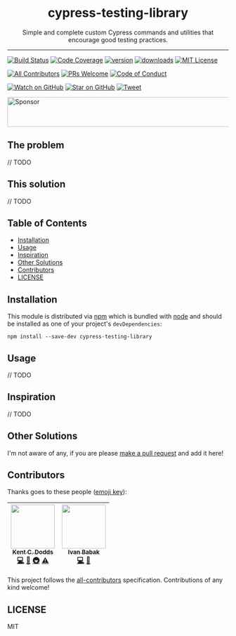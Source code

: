 <div align="center">
<h1>cypress-testing-library</h1>

<p>Simple and complete custom Cypress commands and utilities that encourage good testing practices.</p>
</div>

<hr />

[![Build Status][build-badge]][build]
[![Code Coverage][coverage-badge]][coverage]
[![version][version-badge]][package]
[![downloads][downloads-badge]][npmtrends]
[![MIT License][license-badge]][license]

[![All Contributors](https://img.shields.io/badge/all_contributors-2-orange.svg?style=flat-square)](#contributors)
[![PRs Welcome][prs-badge]][prs]
[![Code of Conduct][coc-badge]][coc]

[![Watch on GitHub][github-watch-badge]][github-watch]
[![Star on GitHub][github-star-badge]][github-star]
[![Tweet][twitter-badge]][twitter]

<a href="https://app.codesponsor.io/link/PKGFLnhDiFvsUA5P4kAXfiPs/kentcdodds/cypress-testing-library" rel="nofollow"><img src="https://app.codesponsor.io/embed/PKGFLnhDiFvsUA5P4kAXfiPs/kentcdodds/cypress-testing-library.svg" style="width: 888px; height: 68px;" alt="Sponsor" /></a>

## The problem

// TODO

## This solution

// TODO

## Table of Contents

<!-- START doctoc generated TOC please keep comment here to allow auto update -->

<!-- DON'T EDIT THIS SECTION, INSTEAD RE-RUN doctoc TO UPDATE -->

* [Installation](#installation)
* [Usage](#usage)
* [Inspiration](#inspiration)
* [Other Solutions](#other-solutions)
* [Contributors](#contributors)
* [LICENSE](#license)

<!-- END doctoc generated TOC please keep comment here to allow auto update -->

## Installation

This module is distributed via [npm][npm] which is bundled with [node][node] and
should be installed as one of your project's `devDependencies`:

```
npm install --save-dev cypress-testing-library
```

## Usage

// TODO

## Inspiration

// TODO

## Other Solutions

I'm not aware of any, if you are please [make a pull request][prs] and add it
here!

## Contributors

Thanks goes to these people ([emoji key][emojis]):

<!-- ALL-CONTRIBUTORS-LIST:START - Do not remove or modify this section -->

<!-- prettier-ignore -->
| [<img src="https://avatars.githubusercontent.com/u/1500684?v=3" width="100px;"/><br /><sub><b>Kent C. Dodds</b></sub>](https://kentcdodds.com)<br />[💻](https://github.com/kentcdodds/cypress-testing-library/commits?author=kentcdodds "Code") [📖](https://github.com/kentcdodds/cypress-testing-library/commits?author=kentcdodds "Documentation") [🚇](#infra-kentcdodds "Infrastructure (Hosting, Build-Tools, etc)") [⚠️](https://github.com/kentcdodds/cypress-testing-library/commits?author=kentcdodds "Tests") | [<img src="https://avatars2.githubusercontent.com/u/498274?v=4" width="100px;"/><br /><sub><b>Ivan Babak</b></sub>](https://sompylasar.github.io)<br />[💻](https://github.com/kentcdodds/cypress-testing-library/commits?author=sompylasar "Code") [🤔](#ideas-sompylasar "Ideas, Planning, & Feedback") |
| :---: | :---: |

<!-- ALL-CONTRIBUTORS-LIST:END -->

This project follows the [all-contributors][all-contributors] specification.
Contributions of any kind welcome!

## LICENSE

MIT

[npm]: https://www.npmjs.com/
[node]: https://nodejs.org
[build-badge]: https://img.shields.io/travis/kentcdodds/cypress-testing-library.svg?style=flat-square
[build]: https://travis-ci.org/kentcdodds/cypress-testing-library
[coverage-badge]: https://img.shields.io/codecov/c/github/kentcdodds/cypress-testing-library.svg?style=flat-square
[coverage]: https://codecov.io/github/kentcdodds/cypress-testing-library
[version-badge]: https://img.shields.io/npm/v/cypress-testing-library.svg?style=flat-square
[package]: https://www.npmjs.com/package/cypress-testing-library
[downloads-badge]: https://img.shields.io/npm/dm/cypress-testing-library.svg?style=flat-square
[npmtrends]: http://www.npmtrends.com/cypress-testing-library
[license-badge]: https://img.shields.io/npm/l/cypress-testing-library.svg?style=flat-square
[license]: https://github.com/kentcdodds/cypress-testing-library/blob/master/LICENSE
[prs-badge]: https://img.shields.io/badge/PRs-welcome-brightgreen.svg?style=flat-square
[prs]: http://makeapullrequest.com
[donate-badge]: https://img.shields.io/badge/$-support-green.svg?style=flat-square
[coc-badge]: https://img.shields.io/badge/code%20of-conduct-ff69b4.svg?style=flat-square
[coc]: https://github.com/kentcdodds/cypress-testing-library/blob/master/other/CODE_OF_CONDUCT.md
[github-watch-badge]: https://img.shields.io/github/watchers/kentcdodds/cypress-testing-library.svg?style=social
[github-watch]: https://github.com/kentcdodds/cypress-testing-library/watchers
[github-star-badge]: https://img.shields.io/github/stars/kentcdodds/cypress-testing-library.svg?style=social
[github-star]: https://github.com/kentcdodds/cypress-testing-library/stargazers
[twitter]: https://twitter.com/intent/tweet?text=Check%20out%20cypress-testing-library%20by%20%40kentcdodds%20https%3A%2F%2Fgithub.com%2Fkentcdodds%2Fcypress-testing-library%20%F0%9F%91%8D
[twitter-badge]: https://img.shields.io/twitter/url/https/github.com/kentcdodds/cypress-testing-library.svg?style=social
[emojis]: https://github.com/kentcdodds/all-contributors#emoji-key
[all-contributors]: https://github.com/kentcdodds/all-contributors
